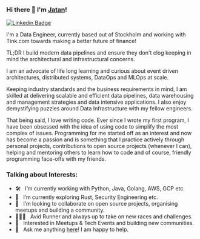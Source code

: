 ### Hi there 👋 I'm [Jatan](https://github.com/jdxgn/)!

[![Linkedin Badge](https://img.shields.io/badge/-LinkedIn-0e76a8?style=flat-square&logo=Linkedin&logoColor=white)](https://www.linkedin.com/in/jatandewgun/)

I'm a Data Engineer, currently based out of Stockholm and working with Tink.com towards making a better future of finance!

TL;DR I build modern data pipelines and ensure they don't clog keeping in mind the architectural and infrastructural concerns.

I am an advocate of life long learning and curious about event driven architectures, distributed systems, DataOps and MLOps at scale.

Keeping industry standards and the business requirements in mind, I am skilled at delivering scalable and efficient data pipelines, data warehousing and management strategies and data intensive applications. I also enjoy demystifying puzzles around Data Infrastructure with my fellow engineers.

That being said, I love writing code. Ever since I wrote my first program, I have been obsessed with the idea of using code to simplify the most complex of issues. Programming for me started off as an interest and now has become a passion and is something that I practice actively through personal projects, contributions to open source projects (whenever I can), helping and mentoring others to learn how to code and of course, friendly programming face-offs with my friends.

### Talking about Interests:

- 🛠 &nbsp; I’m currently working with Python, Java, Golang, AWS, GCP etc.
- 🚀 &nbsp; I’m currently exploring Rust, Security Engineering etc.
- 👯 &nbsp; I’m looking to collaborate on open source projects, organising meetups and building a community.
- 🏃🏻‍♂️ &nbsp; Avid Runner and always up to take on new races and challenges.
- 🍕 &nbsp; Interested in Meetups & Tech Events and building new communities.
- 💬 &nbsp; Ask me anything [here](https://github.com/jdxgn/jdxgn/issues)! I am happy to help.
